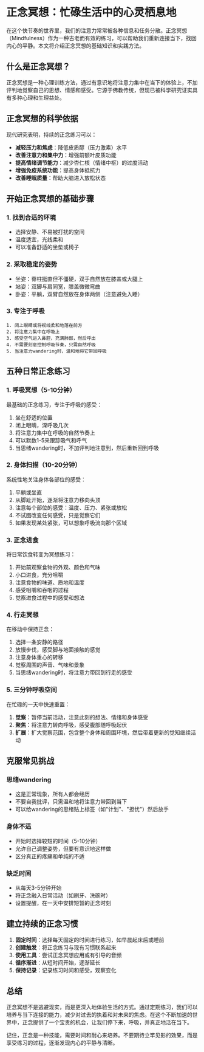 # 正念冥想：忙碌生活中的心灵栖息地

在这个快节奏的世界里，我们的注意力常常被各种信息和任务分散。正念冥想（Mindfulness）作为一种古老而有效的练习，可以帮助我们重新连接当下，找回内心的平静。本文将介绍正念冥想的基础知识和实践方法。

## 什么是正念冥想？

正念冥想是一种心理训练方法，通过有意识地将注意力集中在当下的体验上，不加评判地觉察自己的思想、情感和感受。它源于佛教传统，但现已被科学研究证实具有多种心理和生理益处。

## 正念冥想的科学依据

现代研究表明，持续的正念练习可以：

- **减轻压力和焦虑**：降低皮质醇（压力激素）水平
- **改善注意力和集中力**：增强前额叶皮质功能
- **提高情绪调节能力**：减少杏仁核（情绪中枢）的过度活动
- **增强免疫系统功能**：提高身体抵抗力
- **改善睡眠质量**：帮助大脑进入放松状态

## 开始正念冥想的基础步骤

### 1. 找到合适的环境

- 选择安静、不易被打扰的空间
- 温度适宜，光线柔和
- 可以准备舒适的坐垫或椅子

### 2. 采取稳定的姿势

- 坐姿：脊柱挺直但不僵硬，双手自然放在膝盖或大腿上
- 站姿：双脚与肩同宽，膝盖微微弯曲
- 卧姿：平躺，双臂自然放在身体两侧（注意避免入睡）

### 3. 专注于呼吸

```
1. 闭上眼睛或将视线柔和地落在前方
2. 将注意力集中在呼吸上
3. 感受空气进入鼻腔，充满肺部，然后呼出
4. 不需要刻意控制呼吸节奏，只需自然呼吸
5. 当注意力wandering时，温和地将它带回呼吸
```

## 五种日常正念练习

### 1. 呼吸冥想（5-10分钟）

最基础的正念练习，专注于呼吸的感受：

1. 坐在舒适的位置
2. 闭上眼睛，深呼吸几次
3. 将注意力集中在呼吸的自然节奏上
4. 可以默数1-5来跟踪吸气和呼气
5. 当思绪wandering时，不加评判地注意到，然后重新回到呼吸

### 2. 身体扫描（10-20分钟）

系统性地关注身体各部位的感受：

1. 平躺或坐直
2. 从脚趾开始，逐渐将注意力移向头顶
3. 注意每个部位的感受：温度、压力、紧张或放松
4. 不试图改变任何感受，只是觉察它们
5. 如果发现某处紧张，可以想象呼吸流向那个区域

### 3. 正念进食

将日常饮食转变为冥想练习：

1. 开始前观察食物的外观、颜色和气味
2. 小口进食，充分咀嚼
3. 注意食物的味道、质地和温度
4. 感受咀嚼和吞咽的过程
5. 觉察进食过程中的感受和想法

### 4. 行走冥想

在移动中保持正念：

1. 选择一条安静的路径
2. 放慢步伐，感受脚与地面接触的感觉
3. 注意身体重心的转移
4. 觉察周围的声音、气味和景象
5. 当思绪wandering时，将注意力带回到行走的感受

### 5. 三分钟呼吸空间

在忙碌的一天中快速重置：

1. **觉察**：暂停当前活动，注意此刻的想法、情绪和身体感受
2. **聚焦**：将注意力转向呼吸，感受腹部随呼吸起伏
3. **扩展**：扩大觉察范围，包含整个身体和周围环境，然后带着更新的觉知继续活动

## 克服常见挑战

### 思绪wandering

- 这是正常现象，所有人都会经历
- 不要自我批评，只需温和地将注意力带回到当下
- 可以给wandering的思绪贴上标签（如"计划"、"担忧"）然后放手

### 身体不适

- 开始时选择较短的时间（5-10分钟）
- 允许自己调整姿势，但要有意识地这样做
- 区分真正的疼痛和单纯的不适

### 缺乏时间

- 从每天3-5分钟开始
- 将正念融入日常活动（如刷牙、洗碗时）
- 设置提醒，在一天中安排短暂的正念时刻

## 建立持续的正念习惯

1. **固定时间**：选择每天固定的时间进行练习，如早晨起床后或睡前
2. **创建触发**：将正念练习与现有习惯联系起来
3. **使用工具**：尝试正念冥想应用或有引导的音频
4. **循序渐进**：从短时间开始，逐渐延长
5. **保持记录**：记录练习时间和感受，观察变化

## 总结

正念冥想不是逃避现实，而是更深入地体验生活的方式。通过定期练习，我们可以培养与当下连接的能力，减少对过去的执着和对未来的焦虑。在这个不断加速的世界中，正念提供了一个宝贵的机会，让我们停下来，呼吸，并真正地活在当下。

记住，正念是一种技能，需要时间和耐心来培养。不要期待立竿见影的效果，而是享受练习的过程，逐渐发现内心的平静与清晰。
